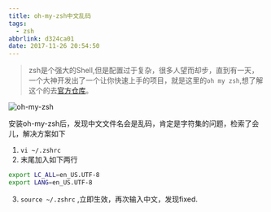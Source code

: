 ```yaml
---
title: oh-my-zsh中文乱码
tags:
  - zsh
abbrlink: d324ca01
date: 2017-11-26 20:54:50
---
```

> zsh是个强大的Shell,但是配置过于复杂，很多人望而却步，直到有一天，一个大神开发出了一个让你快速上手的项目，就是这里的`oh my zsh`,想了解这个的去[官方仓库](https://github.com/robbyrussell/oh-my-zsh)。

![oh-my-zsh](//static.1991421.cn/blog/2017-11-26-132719.jpg)

安装oh-my-zsh后，发现中文文件名会是乱码，肯定是字符集的问题，检索了会儿，解决方案如下

1. `vi ~/.zshrc`
2. 末尾加入如下两行
```bash
export LC_ALL=en_US.UTF-8  
export LANG=en_US.UTF-8
```
3. `source ~/.zshrc` ,立即生效，再次输入中文，发现fixed.

